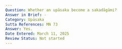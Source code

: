 ```yaml
---
Question: Whether an upāsaka become a sakadāgāmi?
Answer in Brief: -
Category: Upāsaka
Sutta References: MN 73
Answer: Yes.
Date Entered: March 11, 2025
Review Status: Not started
---
```

